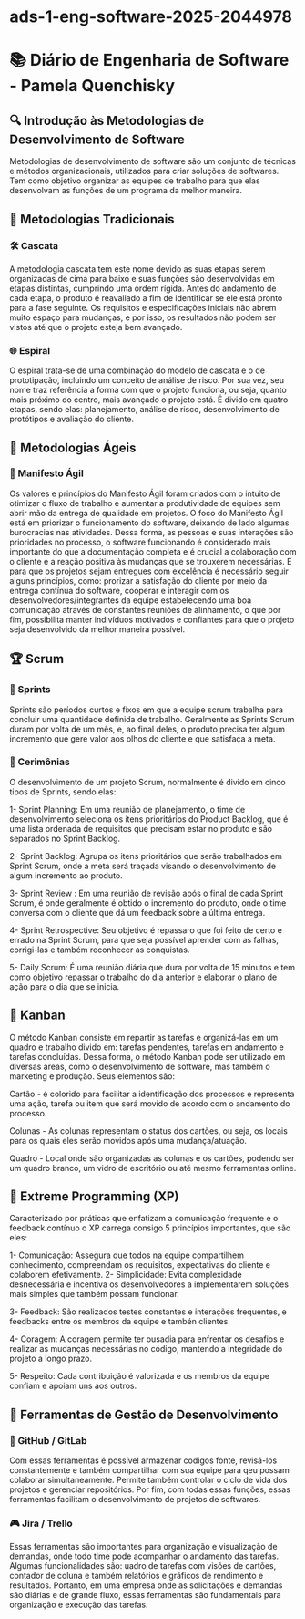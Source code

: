 # ads-1-eng-software-2025-2044978
# 📚 Diário de Engenharia de Software - Pamela Quenchisky

## 🔍 Introdução às Metodologias de Desenvolvimento de Software  
Metodologias de desenvolvimento de software são um conjunto de técnicas e métodos organizacionais, utilizados para criar soluções de softwares. Tem como objetivo organizar as equipes de trabalho para que elas desenvolvam as funções de um programa da melhor maneira.

## 📖 Metodologias Tradicionais  
### 🛠️ Cascata  
A metodologia cascata tem este nome devido as suas etapas serem organizadas de cima para baixo e suas funções são desenvolvidas em etapas distintas, cumprindo uma ordem rígida. Antes do andamento de cada etapa, o produto é reavaliado a fim de identificar se ele está pronto para a fase seguinte. Os requisitos e especificações iniciais não abrem muito espaço para mudanças, e por isso, os resultados não podem ser vistos até que o projeto esteja bem avançado.

### 🌐 Espiral  
O espiral trata-se de uma combinação do modelo de cascata e o de prototipação, incluindo um conceito de análise de risco. Por sua vez, seu nome traz referência a forma com que o projeto funciona, ou seja, quanto mais próximo do centro, mais avançado o projeto está. É divido em quatro etapas, sendo elas: planejamento, análise de risco, desenvolvimento de protótipos e avaliação do cliente. 

## 💪 Metodologias Ágeis  
### 📖 Manifesto Ágil  
Os valores e princípios do Manifesto Ágil foram criados com o intuito de otimizar o fluxo de trabalho e aumentar a produtividade de equipes sem abrir mão da entrega de qualidade em projetos. O foco do Manifesto Ágil está em priorizar o funcionamento do software, deixando de lado algumas burocracias nas atividades. Dessa forma, as pessoas e suas interações são prioridades no processo, o software funcionando é considerado mais importante do que a documentação completa e é crucial a colaboração com o cliente e a reação positiva às mudanças que se trouxerem necessárias. E para que os projetos sejam entregues com excelência é necessário seguir alguns princípios, como: prorizar a satisfação do cliente por meio da entrega contínua do software, cooperar e interagir com os desenvolvedores/integrantes da equipe estabelecendo uma boa comunicação através de constantes reuniões de alinhamento, o que por fim, possibilita manter indivíduos motivados e confiantes para que o projeto seja desenvolvido da melhor maneira possível.

## 🏆 Scrum  
### 📅 Sprints  
Sprints são períodos curtos e fixos em que a equipe scrum trabalha para concluir uma quantidade definida de trabalho. Geralmente as Sprints Scrum duram por volta de um mês, e, ao final deles, o produto precisa ter algum incremento que gere valor aos olhos do cliente e que satisfaça a meta.


### 💬 Cerimônias  
O desenvolvimento de um projeto Scrum, normalmente é divido em cinco tipos de Sprints, sendo elas:

1- Sprint Planning: Em uma reunião de planejamento, o time de desenvolvimento seleciona os itens prioritários do Product Backlog, que é uma lista ordenada de requisitos que precisam estar no produto e são separados no Sprint Backlog.

2- Sprint Backlog: Agrupa os itens prioritários que serão trabalhados em Sprint Scrum, onde a meta será traçada visando o desenvolvimento de algum incremento ao produto.

3- Sprint Review : Em uma reunião de revisão após o final de cada Sprint Scrum, é onde geralmente é obtido o incremento do produto, onde o time conversa com o cliente que dá um feedback sobre a última entrega.  

4- Sprint Retrospective: Seu objetivo é repassaro que foi feito de certo e errado na Sprint Scrum, para que seja possível aprender com as falhas, corrigi-las e também reconhecer as conquistas.

5- Daily Scrum: É uma reunião diária que dura por volta de 15 minutos e tem como objetivo repassar o trabalho do dia anterior e elaborar o plano de ação para o dia que se inicia.

## 🎯 Kanban  
O método Kanban consiste em repartir as tarefas e organizá-las em um quadro e trabalho divido em: tarefas pendentes, tarefas em andamento e tarefas concluídas. Dessa forma, o método Kanban pode ser utilizado em diversas áreas, como o desenvolvimento de software, mas também o marketing e produção. 
Seus elementos são:

Cartão - é colorido para facilitar a identificação dos processos e representa uma ação, tarefa ou item que será movido de acordo com o andamento do processo.

Colunas - As colunas representam o status dos cartões, ou seja, os locais para os quais eles serão movidos após uma mudança/atuação. 

Quadro - Local onde são organizadas as colunas e os cartões, podendo ser um quadro branco, um vidro de escritório ou até mesmo ferramentas online.

## 🚀 Extreme Programming (XP)  
Caracterizado por  práticas que enfatizam a comunicação frequente e o feedback contínuo o XP carrega consigo 5 princípios importantes, que são eles:

1- Comunicação: Assegura que todos na equipe compartilhem conhecimento, compreendam os requisitos, expectativas do cliente e colaborem efetivamente.
2- Simplicidade: Evita complexidade desnecessária e incentiva os desenvolvedores a implementarem soluções mais simples que também possam funcionar.

3- Feedback: São realizados testes constantes e interações frequentes, e feedbacks entre os membros da equipe e tambén clientes.

4- Coragem: A coragem permite ter ousadia para enfrentar os desafios e realizar as mudanças necessárias no código, mantendo a integridade do projeto a longo prazo.

5- Respeito: Cada contribuição é valorizada e os membros da equipe confiam e apoiam uns aos outros.

## 🔧 Ferramentas de Gestão de Desenvolvimento  
### 💪 GitHub / GitLab  
Com essas ferramentas é possível armazenar codigos fonte, revisá-los constantemente e também compartilhar com sua equipe para qeu possam colaborar simultaneamente. Permite também controlar o ciclo de vida dos projetos e gerenciar repositórios. Por fim, com todas essas funções, essas ferramentas facilitam o desenvolvimento de projetos de softwares.

### 🎮 Jira / Trello  
Essas ferramentas são importantes para organização e visualização de demandas, onde todo time pode acompanhar o andamento das tarefas. Algumas funcionalidades são: uadro de tarefas com visões de cartões, contador de coluna e também relatórios e gráficos de rendimento e resultados. Portanto, em uma empresa onde as solicitações e demandas são diárias e de grande fluxo, essas ferramentas são fundamentais para organização e execução das tarefas.
